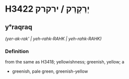 # H3422 יְרַקְרַק / ירקרק

## yᵉraqraq

_(yer-ak-rak' | yeh-rahk-RAHK | yeh-rahk-RAHK)_

### Definition

from the same as H3418; yellowishness; greenish, yellow; a

- greenish, pale green, greenish-yellow

